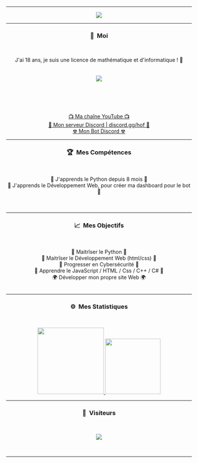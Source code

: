 -----

<p align = "center">
<img src="https://media.tenor.com/images/6860ee5f6c9f9e2432f1d35d74caa525/tenor.gif">
</p>

-----
### <p align="center">🧠 &nbsp;Moi</p>
<br>
<p align="center">
  J'ai 18 ans, je suis une licence de mathématique et d'informatique ! 🙂
  <br>
  <br>
  <br>
  <img src="https://cdn.discordapp.com/avatars/755734583005282334/bfbc342eb203445a6356d318854032d2.png">
  <br>
  <br>
  <br>
  <br>
  <br>
  <br>
  <a href="https://www.youtube.com/c/2spyyy">📺 Ma chaîne YouTube 📺</a>
  <br>
  <a href="https://discord.gg/hof/">💬 Mon serveur Discord | discord.gg/hof 💬</a>
  <br>
  <a href="https://discord.com/api/oauth2/authorize?client_id=828342022091964507&permissions=4294967287&scope=bot">☢ Mon Bot Discord ☢</a>
  <br>
</p>

-----
### <p align="center">🏆 &nbsp;Mes Compétences</p>
<br>
<p align="center">
  🐍 J'apprends le Python depuis 8 mois 🐍
  <br>
  💠 J'apprends le Développement Web, pour créer ma dashboard pour le bot 💠
  <br>
  <br>
  <br>
</p>

-----
### <p align="center">📈 &nbsp;Mes Objectifs</p>
<br>
<p align="center">
  🐍 Maitrîser le Python 🐍
  <br>
  💠 Maitrîser le Développement Web (html/css) 💠
  <br>
  🔐 Progresser en Cybersécurité 🔐
  <br>
  🎃 Apprendre le JavaScript / HTML / Css / C++ / C# 🎃
  <br>
  🌍 Développer mon propre site Web 🌍
  <br>
  <br>
</p>


-----
### <p align="center">⚙️ &nbsp;Mes Statistiques</p>
<br>
<p align="center">
<a href="https://github.com/2spy">
  <img height="180em" src="https://github-readme-stats-eight-theta.vercel.app/api?username=2spy&show_icons=true&theme=react&include_all_commits=true&locale=fr"/>
  <img height="150em" src="https://github-readme-stats-eight-theta.vercel.app/api/top-langs/?username=2spy&layout=compact&langs_count=8&theme=react&locale=fr"/>
</a>
  
</p>

-----

### <p align="center">👀 &nbsp;Visiteurs</p>
<br>
<p align="center">
  <img src="https://profile-counter.glitch.me/2spy/count.svg" />
</p>
<br>

-----
